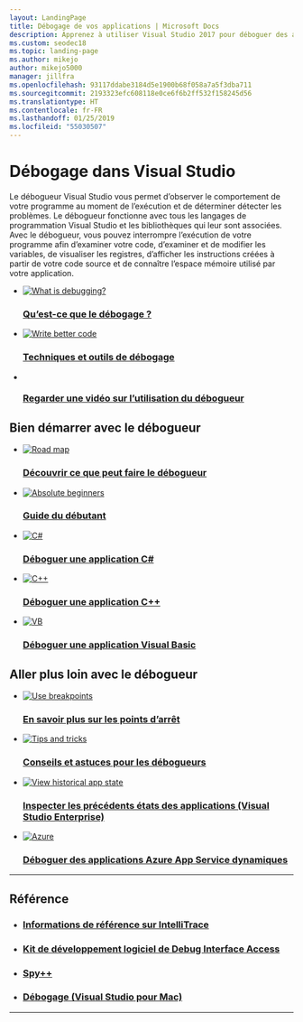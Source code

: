 ```yaml
---
layout: LandingPage
title: Débogage de vos applications | Microsoft Docs
description: Apprenez à utiliser Visual Studio 2017 pour déboguer des applications, des services et des outils dans le langage de votre choix pour vos plateformes et vos appareils.
ms.custom: seodec18
ms.topic: landing-page
ms.author: mikejo
author: mikejo5000
manager: jillfra
ms.openlocfilehash: 93117ddabe3184d5e1900b68f058a7a5f3dba711
ms.sourcegitcommit: 2193323efc608118e0ce6f6b2ff532f158245d56
ms.translationtype: HT
ms.contentlocale: fr-FR
ms.lasthandoff: 01/25/2019
ms.locfileid: "55030507"
---
```

# <a name="debugging-in-visual-studio"></a>Débogage dans Visual Studio

Le débogueur Visual Studio vous permet d’observer le comportement de votre programme au moment de l’exécution et de déterminer détecter les problèmes. Le débogueur fonctionne avec tous les langages de programmation Visual Studio et les bibliothèques qui leur sont associées. Avec le débogueur, vous pouvez interrompre l’exécution de votre programme afin d’examiner votre code, d’examiner et de modifier les variables, de visualiser les registres, d’afficher les instructions créées à partir de votre code source et de connaître l’espace mémoire utilisé par votre application.

<ul class="panelContent cardsFTitle">
    <li>
        <a href="https://docs.microsoft.com/visualstudio/debugger/what-is-debugging">
            <div class="cardSize">
                <div class="cardPadding">
                    <div class="card">
                        <div class="cardImageOuter">
                            <div class="cardImage">
                                <img src="https://docs.microsoft.com/media/common/i_categorize.svg" alt="What is debugging?">
                            </div>
                        </div>
                        <div class="cardText">
                            <h3>Qu’est-ce que le débogage ?</h3>
                        </div>
                    </div>
                </div>
            </div>
        </a>
    </li>
    <li>
        <a href="https://docs.microsoft.com/visualstudio/debugger/write-better-code-with-visual-studio">
        <div class="cardSize">
            <div class="cardPadding">
                <div class="card">
                    <div class="cardImageOuter">
                        <div class="cardImage">
                            <img src="https://docs.microsoft.com/media/common/i_code-quality.svg" alt="Write better code">
                        </div>
                    </div>
                    <div class="cardText">
                        <h3>Techniques et outils de débogage</h3>
                    </div>
                </div>
            </div>
        </div>
        </a>
    </li>
    <li>
        <a href="https://mva.microsoft.com/en-US/training-courses-embed/getting-started-with-visual-studio-2017-17798/Debugger-Feature-tour-of-Visual-studio-2017-sqwiwLD6D_1111787171">
        <div class="cardSize">
            <div class="cardPadding">
                <div class="card">
                    <div class="cardImageOuter">
                        <div class="cardImage">
                            <img src="https://docs.microsoft.com/media/common/i_video.svg" alt="">
                        </div>
                    </div>
                    <div class="cardText">
                        <h3>Regarder une vidéo sur l’utilisation du débogueur</h3>
                    </div>
                </div>
            </div>
        </div>
        </a>
    </li>
</ul>

<h2>Bien démarrer avec le débogueur</h2>

<ul class="panelContent cardsFTitle">
    <li>
        <a href="https://docs.microsoft.com/visualstudio/debugger/debugger-feature-tour">
        <div class="cardSize">
            <div class="cardPadding">
                <div class="card">
                    <div class="cardImageOuter">
                        <div class="cardImage">
                            <img src="https://docs.microsoft.com/media/common/i_road-map.svg" alt="Road map">
                        </div>
                    </div>
                    <div class="cardText">
                        <h3>Découvrir ce que peut faire le débogueur</h3>
                    </div>
                </div>
            </div>
        </div>
        </a>
    </li>
    <li>
        <a href="https://docs.microsoft.com/visualstudio/debugger/debugging-absolute-beginners">
        <div class="cardSize">
            <div class="cardPadding">
                <div class="card">
                    <div class="cardImageOuter">
                        <div class="cardImage">
                            <img src="https://docs.microsoft.com/media/common/i_get-started.svg" alt="Absolute beginners">
                        </div>
                    </div>
                    <div class="cardText">
                        <h3>Guide du débutant</h3>
                    </div>
                </div>
            </div>
        </div>
        </a>
    </li>
    <li>
        <a href="https://docs.microsoft.com/visualstudio/get-started/csharp/tutorial-debugger?toc=/visualstudio/debugger/toc.json">
        <div class="cardSize">
            <div class="cardPadding">
                <div class="card">
                    <div class="cardImageOuter">
                        <div class="cardImage">
                            <img src="https://docs.microsoft.com/media/logos/logo_csharp.svg" alt="C#">
                        </div>
                    </div>
                    <div class="cardText">
                        <h3>Déboguer une application C#</h3>
                    </div>
                </div>
            </div>
        </div>
        </a>
    </li>
    <li>
        <a href="https://docs.microsoft.com/visualstudio/debugger/getting-started-with-the-debugger-cpp">
        <div class="cardSize">
            <div class="cardPadding">
                <div class="card">
                    <div class="cardImageOuter">
                        <div class="cardImage">
                            <img src="https://docs.microsoft.com/media/logos/logo_Cplusplus.svg" alt="C++">
                        </div>
                    </div>
                    <div class="cardText">
                        <h3>Déboguer une application C++</h3>
                    </div>
                </div>
            </div>
        </div>
        </a>
    </li>
    <li>
        <a href="https://docs.microsoft.com/visualstudio/get-started/visual-basic/tutorial-debugger?toc=/visualstudio/debugger/toc.json">
        <div class="cardSize">
            <div class="cardPadding">
                <div class="card">
                    <div class="cardImageOuter">
                        <div class="cardImage">
                            <img src="https://docs.microsoft.com/media/logos/logo_vb.svg" alt="VB">
                        </div>
                    </div>
                    <div class="cardText">
                        <h3>Déboguer une application Visual Basic</h3>
                    </div>
                </div>
            </div>
        </div>
        </a>
    </li>
</ul>

<h2>Aller plus loin avec le débogueur</h2>

<ul class="panelContent cardsFTitle">
    <li>
        <a href="https://docs.microsoft.com/visualstudio/debugger/using-breakpoints">
        <div class="cardSize">
            <div class="cardPadding">
                <div class="card">
                    <div class="cardImageOuter">
                        <div class="cardImage">
                            <img src="https://docs.microsoft.com/media/common/i_investigate.svg" alt="Use breakpoints">
                        </div>
                    </div>
                    <div class="cardText">
                        <h3>En savoir plus sur les points d’arrêt</h3>
                    </div>
                </div>
            </div>
        </div>
        </a>
    </li>
    <li>
        <a href="https://docs.microsoft.com/visualstudio/debugger/debugger-tips-and-tricks">
        <div class="cardSize">
            <div class="cardPadding">
                <div class="card">
                    <div class="cardImageOuter">
                        <div class="cardImage">
                            <img src="https://docs.microsoft.com/media/common/i_debug.svg" alt="Tips and tricks">
                        </div>
                    </div>
                    <div class="cardText">
                        <h3>Conseils et astuces pour les débogueurs</h3>
                    </div>
                </div>
            </div>
        </div>
        </a>
    </li>
    <li>
        <a href="https://docs.microsoft.com/visualstudio/debugger/view-historical-application-state">
        <div class="cardSize">
            <div class="cardPadding">
                <div class="card">
                    <div class="cardImageOuter">
                        <div class="cardImage">
                            <img src="https://docs.microsoft.com/media/common/i_investigate.svg" alt="View historical app state">
                        </div>
                    </div>
                    <div class="cardText">
                        <h3>Inspecter les précédents états des applications (Visual Studio Enterprise)</h3>
                    </div>
                </div>
            </div>
        </div>
        </a>
    </li>
    <li>
        <a href="https://docs.microsoft.com/visualstudio/debugger/debug-live-azure-applications">
        <div class="cardSize">
            <div class="cardPadding">
                <div class="card">
                    <div class="cardImageOuter">
                        <div class="cardImage">
                            <img src="https://docs.microsoft.com/media/logos/logo_azure.svg" alt="Azure">
                        </div>
                    </div>
                    <div class="cardText">
                        <h3>Déboguer des applications Azure App Service dynamiques</h3>
                    </div>
                </div>
            </div>
        </div>
        </a>
    </li>
</ul>

<hr>
<h2>Référence</h2>

<ul class="panelContent cardsW">
    <li>
        <a href="/visualstudio/debugger/api-reference-for-intellitrace-extensibility">
        <div class="cardSize">
            <div class="cardPadding">
                <div class="card">
                    <div class="cardText">
                        <h3>Informations de référence sur IntelliTrace</h3>
                    </div>
                </div>
            </div>
        </div>
        </a>
    </li>
    <li>
        <a href="https://docs.microsoft.com/visualstudio/debugger/debug-interface-access/debug-interface-access-sdk">
        <div class="cardSize">
            <div class="cardPadding">
                <div class="card">
                    <div class="cardText">
                        <h3>Kit de développement logiciel de Debug Interface Access</h3>
                    </div>
                </div>
            </div>
        </div>
        </a>
    </li>
    <li>
        <a href="https://docs.microsoft.com/visualstudio/debugger/spy-increment-help">
        <div class="cardSize">
            <div class="cardPadding">
                <div class="card">
                    <div class="cardText">
                        <h3>Spy++</h3>
                    </div>
                </div>
            </div>
        </div>
        </a>
    </li>
    <li>
        <a href="https://docs.microsoft.com/visualstudio/mac/debugging">
        <div class="cardSize">
            <div class="cardPadding">
                <div class="card">
                    <div class="cardText">
                        <h3>Débogage (Visual Studio pour Mac)</h3>
                    </div>
                </div>
            </div>
        </div>
        </a>
    </li>
</ul>

---
